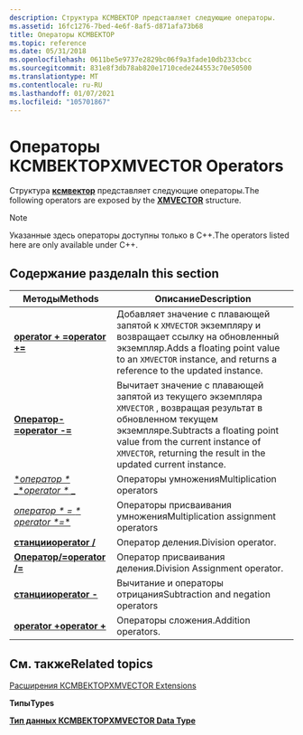```yaml
---
description: Структура КСМВЕКТОР представляет следующие операторы.
ms.assetid: 16fc1276-7bed-4e6f-8af5-d871afa73b68
title: Операторы КСМВЕКТОР
ms.topic: reference
ms.date: 05/31/2018
ms.openlocfilehash: 0611be5e9737e2829bc06f9a3fade10db233cbcc
ms.sourcegitcommit: 831e8f3db78ab820e1710cede244553c70e50500
ms.translationtype: MT
ms.contentlocale: ru-RU
ms.lasthandoff: 01/07/2021
ms.locfileid: "105701867"
---
```

# <a name="xmvector-operators"></a><span data-ttu-id="07893-103">Операторы КСМВЕКТОР</span><span class="sxs-lookup"><span data-stu-id="07893-103">XMVECTOR Operators</span></span>

<span data-ttu-id="07893-104">Структура [**ксмвектор**](xmvector-data-type.md) представляет следующие операторы.</span><span class="sxs-lookup"><span data-stu-id="07893-104">The following operators are exposed by the [**XMVECTOR**](xmvector-data-type.md) structure.</span></span>

> [!Note]  
> <span data-ttu-id="07893-105">Указанные здесь операторы доступны только в C++.</span><span class="sxs-lookup"><span data-stu-id="07893-105">The operators listed here are only available under C++.</span></span>

 

## <a name="in-this-section"></a><span data-ttu-id="07893-106">Содержание раздела</span><span class="sxs-lookup"><span data-stu-id="07893-106">In this section</span></span>



| <span data-ttu-id="07893-107">Методы</span><span class="sxs-lookup"><span data-stu-id="07893-107">Methods</span></span>                                                    | <span data-ttu-id="07893-108">Описание</span><span class="sxs-lookup"><span data-stu-id="07893-108">Description</span></span>                                                                                                                                 |
|------------------------------------------------------------|---------------------------------------------------------------------------------------------------------------------------------------------|
| <span data-ttu-id="07893-109">[**operator + =**](/previous-versions/windows/desktop/legacy/ee421394(v=vs.85))</span><span class="sxs-lookup"><span data-stu-id="07893-109">[**operator +=**](/previous-versions/windows/desktop/legacy/ee421394(v=vs.85))</span></span><br/>  | <span data-ttu-id="07893-110">Добавляет значение с плавающей запятой к `XMVECTOR` экземпляру и возвращает ссылку на обновленный экземпляр.</span><span class="sxs-lookup"><span data-stu-id="07893-110">Adds a floating point value to an `XMVECTOR` instance, and returns a reference to the updated instance.</span></span> <br/>                         |
| <span data-ttu-id="07893-111">[**Оператор-=**](/previous-versions/windows/desktop/legacy/ee421383(v=vs.85))</span><span class="sxs-lookup"><span data-stu-id="07893-111">[**operator -=**](/previous-versions/windows/desktop/legacy/ee421383(v=vs.85))</span></span><br/>    | <span data-ttu-id="07893-112">Вычитает значение с плавающей запятой из текущего экземпляра `XMVECTOR` , возвращая результат в обновленном текущем экземпляре.</span><span class="sxs-lookup"><span data-stu-id="07893-112">Subtracts a floating point value from the current instance of `XMVECTOR`, returning the result in the updated current instance.</span></span> <br/> |
| [<span data-ttu-id="07893-113">\**оператор \** _</span><span class="sxs-lookup"><span data-stu-id="07893-113">\**operator \** _</span></span>](xmvector-operator-mul.md)<br/>    | <span data-ttu-id="07893-114">Операторы умножения</span><span class="sxs-lookup"><span data-stu-id="07893-114">Multiplication operators</span></span><br/>                                                                                                         |
| [<span data-ttu-id="07893-115">*оператор \* =* _\*</span><span class="sxs-lookup"><span data-stu-id="07893-115">_ *operator \*=*\*</span></span>](xmvector-operator-muleq.md)<br/> | <span data-ttu-id="07893-116">Операторы присваивания умножения</span><span class="sxs-lookup"><span data-stu-id="07893-116">Multiplication assignment operators</span></span><br/>                                                                                              |
| [<span data-ttu-id="07893-117">**станции**</span><span class="sxs-lookup"><span data-stu-id="07893-117">**operator /**</span></span>](xmvector-operator-div.md)<br/>     | <span data-ttu-id="07893-118">Оператор деления.</span><span class="sxs-lookup"><span data-stu-id="07893-118">Division operator.</span></span><br/>                                                                                                               |
| [<span data-ttu-id="07893-119">**Оператор/=**</span><span class="sxs-lookup"><span data-stu-id="07893-119">**operator /=**</span></span>](xmvector-operator-diveq.md)<br/>  | <span data-ttu-id="07893-120">Оператор присваивания деления.</span><span class="sxs-lookup"><span data-stu-id="07893-120">Division Assignment operator.</span></span><br/>                                                                                                    |
| [<span data-ttu-id="07893-121">**станции**</span><span class="sxs-lookup"><span data-stu-id="07893-121">**operator -**</span></span>](xmvector-operator--.md)<br/>       | <span data-ttu-id="07893-122">Вычитание и операторы отрицания</span><span class="sxs-lookup"><span data-stu-id="07893-122">Subtraction and negation operators</span></span><br/>                                                                                               |
| [<span data-ttu-id="07893-123">**operator +**</span><span class="sxs-lookup"><span data-stu-id="07893-123">**operator +**</span></span>](xmvector-operator-pls.md)<br/>     | <span data-ttu-id="07893-124">Операторы сложения.</span><span class="sxs-lookup"><span data-stu-id="07893-124">Addition operators.</span></span><br/>                                                                                                              |



 

## <a name="related-topics"></a><span data-ttu-id="07893-125">См. также</span><span class="sxs-lookup"><span data-stu-id="07893-125">Related topics</span></span>

<dl> <dt>

[<span data-ttu-id="07893-126">Расширения КСМВЕКТОР</span><span class="sxs-lookup"><span data-stu-id="07893-126">XMVECTOR Extensions</span></span>](ovw-xmvector-extensions.md)
</dt> <dt>

<span data-ttu-id="07893-127">**Типы**</span><span class="sxs-lookup"><span data-stu-id="07893-127">**Types**</span></span>
</dt> <dt>

[<span data-ttu-id="07893-128">**Тип данных КСМВЕКТОР**</span><span class="sxs-lookup"><span data-stu-id="07893-128">**XMVECTOR Data Type**</span></span>](xmvector-data-type.md)
</dt> </dl>

 

 
